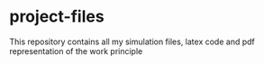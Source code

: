 # project-files
This repository contains all my simulation files, latex code and pdf representation of the work principle
